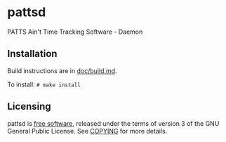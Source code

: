 pattsd
======

PATTS Ain't Time Tracking Software - Daemon

Installation
------------

Build instructions are in [doc/build.md](doc/build.md).

To install: `# make install`

Licensing
---------

pattsd is [free software](http://gnu.org/philosophy/free-sw.html), released 
under the terms of version 3 of the GNU General Public License. See
[COPYING](COPYING) for more details.
